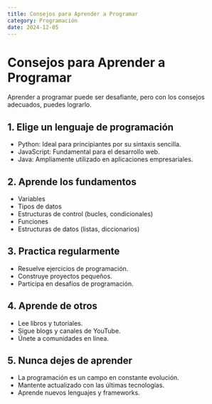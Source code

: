 ```yaml
---
title: Consejos para Aprender a Programar
category: Programación
date: 2024-12-05
---
```


# Consejos para Aprender a Programar

Aprender a programar puede ser desafiante, pero con los consejos adecuados, puedes lograrlo.

## 1. Elige un lenguaje de programación

* Python: Ideal para principiantes por su sintaxis sencilla.
* JavaScript: Fundamental para el desarrollo web.
* Java: Ampliamente utilizado en aplicaciones empresariales.

## 2. Aprende los fundamentos

* Variables
* Tipos de datos
* Estructuras de control (bucles, condicionales)
* Funciones
* Estructuras de datos (listas, diccionarios)

## 3. Practica regularmente

* Resuelve ejercicios de programación.
* Construye proyectos pequeños.
* Participa en desafíos de programación.

## 4. Aprende de otros

* Lee libros y tutoriales.
* Sigue blogs y canales de YouTube.
* Únete a comunidades en línea.

## 5. Nunca dejes de aprender

* La programación es un campo en constante evolución.
* Mantente actualizado con las últimas tecnologías.
* Aprende nuevos lenguajes y frameworks.